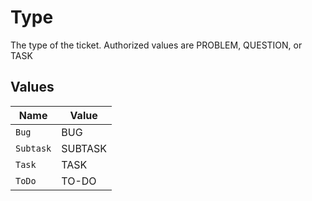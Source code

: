 # Type

The type of the ticket. Authorized values are PROBLEM, QUESTION, or TASK


## Values

| Name      | Value     |
| --------- | --------- |
| `Bug`     | BUG       |
| `Subtask` | SUBTASK   |
| `Task`    | TASK      |
| `ToDo`    | TO-DO     |